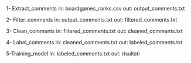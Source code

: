 1- Extract_comments 
in: boardgames_ranks.csv
out: output_comments.txt

2- Filter_comments
in: output_comments.txt
out: filtered_comments.txt

3- Clean_comments
in: filtered_comments.txt
out: cleaned_comments.txt

4- Label_comments
in: cleaned_comments.txt
out: labeled_comments.txt

5-Training_model
in: labeled_comments.txt
out: risultati
